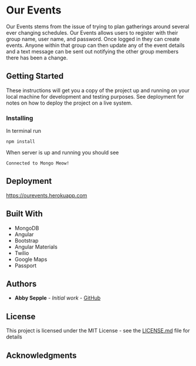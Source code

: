 # Our Events

Our Events stems from the issue of trying to plan gatherings around several ever changing schedules. Our Events allows users to register with their group name, user name, and password. Once logged in they can create events. Anyone within that group can then update any of the event details and a text message can be sent out notifying the other group members there has been a change.

## Getting Started

These instructions will get you a copy of the project up and running on your local machine for development and testing purposes. See deployment for notes on how to deploy the project on a live system.

### Installing

In terminal run

```
npm install
```

When server is up and running you should see

```
Connected to Mongo Meow!
```

## Deployment

https://ourevents.herokuapp.com

## Built With

* MongoDB
* Angular
* Bootstrap
* Angular Materials
* Twilio
* Google Maps
* Passport

## Authors

* **Abby Sepple** - *Initial work* - [GitHub](https://github.com/AbbySepple)

## License

This project is licensed under the MIT License - see the [LICENSE.md](LICENSE.md) file for details

## Acknowledgments
